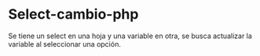 # Select-cambio-php
Se tiene un select en una hoja y una variable en otra, se busca actualizar la variable al seleccionar una opción.
